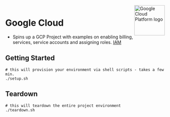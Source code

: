 <img src="https://avatars2.githubusercontent.com/u/2810941?v=3&s=96" alt="Google Cloud Platform logo" title="Google Cloud Platform" align="right" height="96" width="96"/>

# Google Cloud

* Spins up a GCP Project with examples on enabling billing, services, service accounts and assigning roles.
[IAM](https://cloud.google.com/iam/docs/)

## Getting Started
```
# this will provision your environment via shell scripts - takes a few min.
./setup.sh
```

## Teardown
```
# this will teardown the entire project environment
./teardown.sh
```
